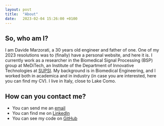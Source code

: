 ```yaml
---
layout: post
title:  "About"
date:   2023-02-04 15:26:00 +0100
---
```


## So, who am I?
I am Davide Marzorati, a 30 years old engineer and father of one. One of my 2023 resolutions was to (finally) have a personal website, and here it is. I currently work as a researcher in the Biomedical Signal Processing (BSP) group at MeDiTech, an Institute of the Department of Innovative Technologies at [SUPSI](www.supsi.ch). My background is in Biomedical Engineering, and I worked both in academica and in industry (in case you are interested, here you can find my CV). I live in Italy, close to Lake Como.

## How can you contact me?
- You can send me an [email](mailto:davide.marzorati.93@gmail.com)
- You can find me on [LinkedIn](www.linkedin.com/marzoratidavide)
- You can see my code on [GitHub](www.github.com/dado93)